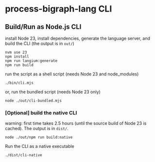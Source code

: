 # process-bigraph-lang CLI

## Build/Run as Node.js CLI

install Node 23, install dependencies, generate the language server, and build the CLI (the output is in `out/`)

```shell
nvm use 23
npm install
npm run langium:generate
npm run build
```

run the script as a shell script (needs Node 23 and node_modules)
```shell
./bin/cli.mjs
```

or, run the bundled script (needs Node 23 only)
```shell
node ./out/cli-bundled.mjs
```

### [Optional] build the native CLI
warning: first time takes 2.5 hours (until the source build of Node 23 is cached).  The output is in `dist/`.
```shell
node ./out/npm run build:native
```
Run the CLI as a native executable
```shell
./dist/cli-native
```
